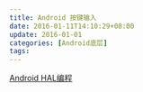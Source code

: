 ```yaml
---
title: Android 按键输入
date: 2016-01-11T14:10:29+08:00
update: 2016-01-01
categories: [Android底层]
tags:
---
```

[Android HAL编程](http://blog.csdn.net/mcgrady_tracy/article/details/44514057)
